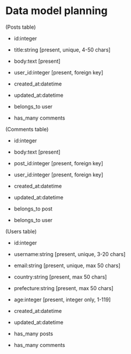 # Data model planning

(Posts table)
- id:integer
- title:string [present, unique, 4-50 chars]
- body:text [present]
- user_id:integer [present, foreign key]
- created_at:datetime
- updated_at:datetime

- belongs_to user
- has_many comments

(Comments table)
- id:integer
- body:text [present]
- post_id:integer [present, foreign key]
- user_id:integer [present, foreign key]
- created_at:datetime
- updated_at:datetime

- belongs_to post 
- belongs_to user

(Users table)
- id:integer
- username:string [present, unique, 3-20 chars]
- email:string [present, unique, max 50 chars]
- country:string [present, max 50 chars]
- prefecture:string [present, max 50 chars]
- age:integer [present, integer only, 1-119]
- created_at:datetime
- updated_at:datetime

- has_many posts
- has_many comments